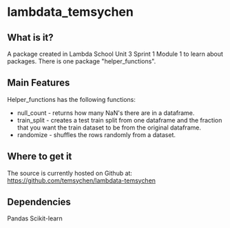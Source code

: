 # lambdata_temsychen

## What is it?

A package created in Lambda School Unit 3 Sprint 1 Module 1 to learn about packages. There is one package "helper_functions".

## Main Features

Helper_functions has the following functions:
  - null_count - returns how many NaN's there are in a dataframe.
  - train_split - creates a test train split from one dataframe and the fraction that you want the train dataset to be from the original dataframe.
  - randomize - shuffles the rows randomly from a dataset.

## Where to get it

The source is currently hosted on Github at:
https://github.com/temsychen/lambdata-temsychen

## Dependencies

Pandas
Scikit-learn
